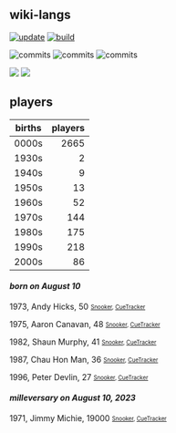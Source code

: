 ## wiki-langs
[![update](https://github.com/dreamerminsk/wiki-langs/actions/workflows/update-tables.yml/badge.svg)](https://github.com/dreamerminsk/wiki-langs/actions/workflows/update-tables.yml)
[![build](https://github.com/dreamerminsk/wiki-langs/actions/workflows/build.yml/badge.svg)](https://github.com/dreamerminsk/wiki-langs/actions/workflows/build.yml)

![commits](https://img.shields.io/github/commit-activity/y/dreamerminsk/wiki-langs)
![commits](https://img.shields.io/github/commit-activity/m/dreamerminsk/wiki-langs)
![commits](https://img.shields.io/github/commit-activity/w/dreamerminsk/wiki-langs)

![](https://img.shields.io/github/languages/code-size/dreamerminsk/wiki-langs)
![](https://img.shields.io/github/repo-size/dreamerminsk/wiki-langs)

## players
| births | players |
| :----: | ------: |
| 0000s | 2665 |
| 1930s | 2 |
| 1940s | 9 |
| 1950s | 13 |
| 1960s | 52 |
| 1970s | 144 |
| 1980s | 175 |
| 1990s | 218 |
| 2000s | 86 |

#### ***born on August 10***
1973, Andy Hicks, 50 <sub><sup>[Snooker](http://www.snooker.org/res/index.asp?player=51), [CueTracker](http://cuetracker.net/Players/andy-hicks/)</sup></sub>

1975, Aaron Canavan, 48 <sub><sup>[Snooker](http://www.snooker.org/res/index.asp?player=2327), [CueTracker](http://cuetracker.net/Players/aaron-canavan/)</sup></sub>

1982, Shaun Murphy, 41 <sub><sup>[Snooker](http://www.snooker.org/res/index.asp?player=97), [CueTracker](http://cuetracker.net/Players/shaun-murphy/)</sup></sub>

1987, Chau Hon Man, 36 <sub><sup>[Snooker](http://www.snooker.org/res/index.asp?player=1090), [CueTracker](http://cuetracker.net/Players/chau-hon-man/)</sup></sub>

1996, Peter Devlin, 27 <sub><sup>[Snooker](http://www.snooker.org/res/index.asp?player=1122), [CueTracker](http://cuetracker.net/Players/peter-devlin/)</sup></sub>


#### ***milleversary on August 10, 2023***
1971, Jimmy Michie, 19000 <sub><sup>[Snooker](http://www.snooker.org/res/index.asp?player=36), [CueTracker](http://cuetracker.net/Players/jimmy-michie/)</sup></sub>



